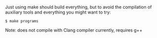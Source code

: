 Just using make should build everything, but to avoid the compilation of auxiliary tools and everything you might want to try:

`$ make programs`

Note: does not compile with Clang compiler currently, requires g++

